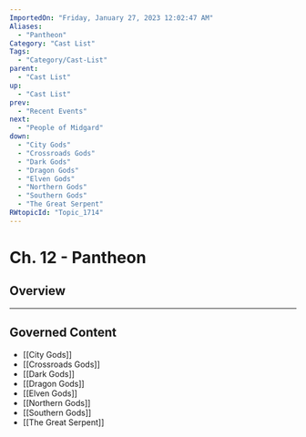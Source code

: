 ```yaml
---
ImportedOn: "Friday, January 27, 2023 12:02:47 AM"
Aliases:
  - "Pantheon"
Category: "Cast List"
Tags:
  - "Category/Cast-List"
parent:
  - "Cast List"
up:
  - "Cast List"
prev:
  - "Recent Events"
next:
  - "People of Midgard"
down:
  - "City Gods"
  - "Crossroads Gods"
  - "Dark Gods"
  - "Dragon Gods"
  - "Elven Gods"
  - "Northern Gods"
  - "Southern Gods"
  - "The Great Serpent"
RWtopicId: "Topic_1714"
---
```

# Ch. 12 - Pantheon
## Overview
---
## Governed Content
- [[City Gods]]
- [[Crossroads Gods]]
- [[Dark Gods]]
- [[Dragon Gods]]
- [[Elven Gods]]
- [[Northern Gods]]
- [[Southern Gods]]
- [[The Great Serpent]]

